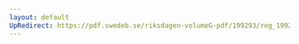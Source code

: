 ```yaml
---
layout: default
UpRedirect: https://pdf.swedeb.se/riksdagen-volumeG-pdf/199293/reg_199293/reg_199293_0237.pdf
---
```

